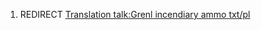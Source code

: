1.  REDIRECT [Translation talk:Grenl incendiary ammo
    txt/pl](Translation_talk:Grenl_incendiary_ammo_txt/pl "wikilink")